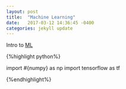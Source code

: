 ```yaml
---
layout: post
title:  "Machine Learning"
date:   2017-03-12 14:36:45 -0400
categories: jekyll update
---
```


Intro to [ML](http://www.cs.cmu.edu/~mgormley/courses/10601-s17/)

{%highlight python%}

import #{numpy} as np
import tensorflow as tf

{%endhighlight%}

